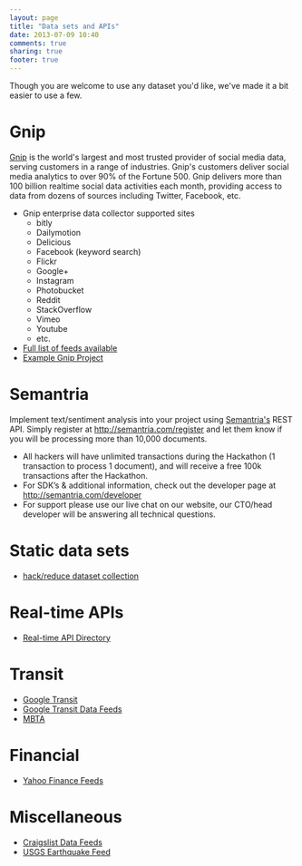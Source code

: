 ```yaml
---
layout: page
title: "Data sets and APIs"
date: 2013-07-09 10:40
comments: true
sharing: true
footer: true
---
```


Though you are welcome to use any dataset you'd like, we've made it a bit easier to use a few.


# Gnip

[Gnip](http://gnip.com) is the world's largest and most trusted provider of social media data, serving customers in a range of industries. Gnip's customers deliver social media analytics to over 90% of the Fortune 500. Gnip delivers more than 100 billion realtime social data activities each month, providing access to data from dozens of sources including Twitter, Facebook, etc. 


*  Gnip enterprise data collector supported sites
    *  bitly
    *  Dailymotion
    *  Delicious
    *  Facebook (keyword search)
    *  Flickr
    *  Google+
    *  Instagram
    *  Photobucket
    *  Reddit
    *  StackOverflow
    *  Vimeo
    *  Youtube
    *  etc.
*   [Full list of feeds available](http://support.gnip.com/customer/portal/articles/499176-feed-info)
*   [Example Gnip Project](https://github.com/hackreduce/storm-hackathon/tree/master/src/main/java/org/hackreduce/storm/gnip)

# Semantria

Implement text/sentiment analysis into your project using [Semantria's](semantria.com/register) REST API. Simply register at http://semantria.com/register and let them know if you will be processing more than 10,000 documents.

*   All hackers will have unlimited transactions during the Hackathon (1 transaction to process 1 document), and will receive a free 100k transactions after the Hackathon.
*   For SDK’s & additional information, check out the developer page at http://semantria.com/developer
*   For support please use our live chat on our website, our CTO/head developer will be answering all technical questions.

# Static data sets
*   [hack/reduce dataset collection](https://github.com/hackreduce/Hackathon/tree/master/datasets)

# Real-time APIs

*   [Real-time API Directory](http://blog.programmableweb.com/2012/04/17/62-real-time-apis-twitter-thrutu-and-pusher/)

# Transit
*   [Google Transit](https://developers.google.com/transit/community)
*   [Google Transit Data Feeds](http://code.google.com/p/googletransitdatafeed/wiki/PublicFeeds)
*   [MBTA](http://www.mbta.com/rider_tools/developers/default.asp?id=22393)

# Financial
*   [Yahoo Finance Feeds](http://finance.yahoo.com/news/rssindex/)

# Miscellaneous
*   [Craigslist Data Feeds](http://www.craigslist.org/about/rss)
*   [USGS Earthquake Feed](http://earthquake.usgs.gov/earthquakes/feed/v1.0/)